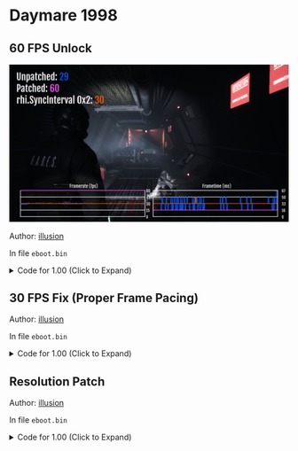 # Daymare 1998

## 60 FPS Unlock

![](../assets/images/patches/preview/Daymare1998/Daymare_FPS_Preview.png)

Author: [illusion](https://github.com/illusion0001)

In file `eboot.bin`

<details>
<summary>Code for 1.00 (Click to Expand)</summary>

```
0x258C177 75
# Skips: bSmoothFrameRate
# This patch disables all of it, see preview image for significant improvemnt.

# This game ships with bad default settings
# r.DynamicRes.FrameTimeBudget 34.66 ; should be 33.33ms + rhi.SyncInterval=2
# t.MaxFPS 31 ; 31??
# [/Script/Engine.Engine]
# bSmoothFrameRate=True
# SmoothedFrameRateRange=(LowerBound=(Value=22.000000),UpperBound=(Value=30.000000))
# ; this will not fix bad frame pacing!
# my solution, remove cvars above and use SyncInterval instead.
# to Invader Studios.
# rhi.SyncInterval 2 ; will provide proper frame pacing at 30hz.
# See patch below for proper 30fps
```

</details>

## 30 FPS Fix (Proper Frame Pacing)

Author: [illusion](https://github.com/illusion0001)

In file `eboot.bin`

<details>
<summary>Code for 1.00 (Click to Expand)</summary>

```
0x258C177 75

0xE85D82 67 E8 0F FB 6E 01 90 90

0x2575897 41 C7 04 8E 02 00 00 00 41 8B 1C 8E C5 EB 2A C3 C3
```

</details>

## Resolution Patch

Author: [illusion](https://github.com/illusion0001)

In file `eboot.bin`

<details>
<summary>Code for 1.00 (Click to Expand)</summary>

```
0x2575870 48 E9 95 44 22 FE 47 ED E3 70 C7 41 04 55 55 85 41 C5 FA 10 61 04 EB 0E 41 C7 04 8E 00 00 86 42 C4 C1 7A 10 04 8E C3 # main

# 80% seems stable enough, maybe it's not needed
0x1E95945 E8 30 FF 6D 00    # min frametime call
0x1E9607A 48 E8 08 F8 6D 00 # res call
# 00 00 86 42 # 67.0f
# 55 55 85 41 # 16.67f
```

</details>
